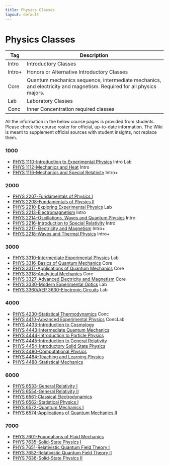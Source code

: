 ```yaml
---
title: Physics Classes
layout: default
---
```

<link rel="stylesheet" href="/main.css">

# Physics Classes

| Tag                            | Description                               |
| ------------------------------ | ----------------------------------------- |
| <span class="tag ml-1/2">Intro</span>  | Introductory Classes |
| <span class="tag ml-1/2">Intro+</span> | Honors or Alternative Introductory Classes |
| <span class="tag ml-1/2">Core</span> | Quantum mechanics sequence, intermediate mechanics, and electricity and magnetism. Required for all physics majors. |
| <span class="tag ml-1/2">Lab</span> | Laboratory Classes |
| <span class="tag ml-1/2">Conc</span> | Inner Concentration required classes |

All the information in the below course pages is provided from students. Please check the course roster for official, up-to-date information. The Wiki is meant to supplement official sources with student insights, not replace them.

### 1000

- [PHYS 1110-Introduction to Experimental Physics](/classes/phys/PHYS1110.html) <span class="tag">Intro</span> <span class="tag">Lab</span>
- [PHYS 1112-Mechanics and Heat](/classes/phys/PHYS1112.html) <span class="tag">Intro</span>
- [PHYS 1116-Mechanics and Special Relativity](/classes/phys/PHYS1116.html) <span class="tag">Intro+</span>

### 2000

- [PHYS 2207-Fundamentals of Physics I](/classes/phys/PHYS2207.html) 
- [PHYS 2208-Fundamentals of Physics II](/classes/phys/PHYS2208.html)
- [PHYS 2210-Exploring Experimental Physics](/classes/phys/PHYS2210.html) <span class="tag">Lab</span>
- [PHYS 2213-Electromagnetism](/classes/phys/PHYS2213.html) <span class="tag">Intro</span>
- [PHYS 2214-Oscillations, Waves and Quantum Physics](/classes/phys/PHYS2214.html) <span class="tag">Intro</span>
- [PHYS 2216-Introduction to Special Relativity](/classes/phys/PHYS2216.html) <span class="tag">Intro</span>
- [PHYS 2217-Electricity and Magnetism](/classes/phys/PHYS2217.html) <span class="tag">Intro+</span>
- [PHYS 2218-Waves and Thermal Physics](/classes/phys/PHYS2218.html) <span class="tag">Intro+</span>

### 3000

- [PHYS 3310-Intermediate Experimental Physics](/classes/phys/PHYS3310.html) <span class="tag">Lab</span>
- [PHYS 3316-Basics of Quantum Mechanics](/classes/phys/PHYS3316.html) <span class="tag">Core</span>
- [PHYS 3317-Applications of Quantum Mechanics](/classes/phys/PHYS3317.html) <span class="tag">Core</span>
- [PHYS 3318-Analytical Mechanics](/classes/phys/PHYS3318.html) <span class="tag">Core</span>
- [PHYS 3327-Advanced Electricity and Magnetism](/classes/phys/PHYS3327.html) <span class="tag">Core</span>
- [PHYS 3330-Modern Experimental Optics](/classes/phys/PHYS3330.html) <span class="tag">Lab</span>
- [PHYS 3360/AEP 3630-Electronic Circuits](/classes/phys/PHYS3360.html) <span class="tag">Lab</span>

### 4000
- [PHYS 4230-Statistical Thermodynamics](/classes/phys/PHYS4230.html) <span class="tag">Conc</span>
- [PHYS 4410-Advanced Experimental Physics](/classes/phys/PHYS4410.html) <span class="tag">Conc</span><span class="tag">Lab</span>
- [PHYS 4433-Introduction to Cosmology](/classes/phys/PHYS4433.html)
- [PHYS 4443-Intermediate Quantum Mechanics](/classes/phys/PHYS4443.html)
- [PHYS 4444-Introduction to Particle Physics](/classes/phys/PHYS4444.html)
- [PHYS 4445-Introduction to General Relativity](/classes/phys/PHYS4445.html)  
- [PHYS 4454-Introductory Solid State Physics](/classes/phys/PHYS4454.html)
- [PHYS 4480-Computational Physics](/classes/phys/PHYS4480.html)
- [PHYS 4484-Teaching and Learning Physics](/classes/phys/PHYS4484.html)
- [PHYS 4488-Statistical Mechanics](/classes/phys/PHYS4488.html)

### 6000
- [PHYS 6533-General Relativity I](/classes/phys/PHYS6553.html)
- [PHYS 6554-General Relativity II](/classes/phys/PHYS6554.html)
- [PHYS 6561-Classical Electrodynamics](/classes/phys/PHYS6561.html)
- [PHYS 6562-Statistical Physics I](/classes/phys/PHYS6562.html)
- [PHYS 6572-Quantum Mechanics I](/classes/phys/PHYS6572.html)
- [PHYS 6574-Applications of Quantum Mechanics II](/classes/phys/PHYS6574.html)

### 7000
- [PHYS 7601-Foundations of Fluid Mechanics](/classes/phys/PHYS7601.html)
- [PHYS 7635-Solid-State Physics I](/classes/phys/PHYS7635.html)
- [PHYS 7651-Relativistic Quantum Field Theory I](/classes/phys/PHYS7651.html)
- [PHYS 7652-Relativistic Quantum Field Theory II](/classes/phys/PHYS7652.html)
- [PHYS 7636-Solid-State Physics II](/classes/phys/PHYS7673.html)














